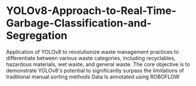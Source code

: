 # YOLOv8-Approach-to-Real-Time-Garbage-Classification-and-Segregation
Application of YOLOv8 to revolutionize waste management practices to differentiate between various waste categories, including recyclables, hazardous materials, wet waste, and general waste. The core objective is to demonstrate YOLOv8's potential to significantly surpass the limitations of traditional manual sorting methods
Data Is annotated using ROBOFLOW
